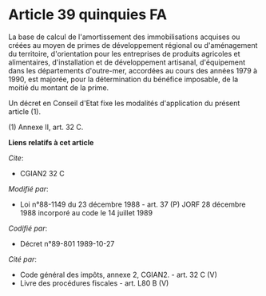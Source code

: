 # Article 39 quinquies FA

La base de calcul de l'amortissement des immobilisations acquises ou créées au moyen de primes de développement régional ou
d'aménagement du territoire, d'orientation pour les entreprises de produits agricoles et alimentaires, d'installation et de
développement artisanal, d'équipement dans les départements d'outre-mer, accordées au cours des années 1979 à 1990, est
majorée, pour la détermination du bénéfice imposable, de la moitié du montant de la prime.

Un décret en Conseil d'Etat fixe les modalités d'application du présent article (1).

(1) Annexe II, art. 32 C.

**Liens relatifs à cet article**

_Cite_:

  - CGIAN2 32 C

_Modifié par_:

  - Loi n°88-1149 du 23 décembre 1988 - art. 37 (P) JORF 28 décembre 1988 incorporé au code le 14 juillet 1989

_Codifié par_:

  - Décret n°89-801 1989-10-27

_Cité par_:

  - Code général des impôts, annexe 2, CGIAN2. - art. 32 C (V)
  - Livre des procédures fiscales - art. L80 B (V)
